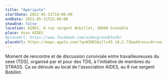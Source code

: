 ```yaml
---
title: "Apéripute"
startDate: 2022-05-31T18:00:00
endDate: 2022-05-31T22:00:00
showEnd: false
location: AIDES, 8 rue sergent Bobillot, 38000 Grenoble
place: Asso AIDES
#placeUrl: https://www.facebook.com/aidesgrenoble38/
placeUrl: https://maps.apple.com/?q=AIDES&sll=45.18,5.73&address=8+rue+sergent+Bobillot
---
```


Moment de rencontre et de discussion conviviale entre travailleureuses du sexe (TDS), organisé par et pour des TDS, à l'initiative de membres du STRASS. Ça se déroule au local de l'association AIDES, au 8 rue sergent Bobillot.
